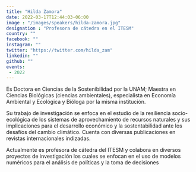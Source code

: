 ```yaml
---
title: "Hilda Zamora"
date: 2022-03-17T12:44:03-06:00
image : "/images/speakers/hilda-zamora.jpg"
designation : "Profesora de cátedra en el ITESM"
country: ""
facebook: ""
instagram: ""
twitter: "https://twitter.com/hilda_zam"
linkedin: ""
github: ""
events:
 - 2022
---
```


Es Doctora en Ciencias de la Sostenibilidad por la UNAM; Maestra en Ciencias Biológicas (ciencias ambientales), especialista en Economía Ambiental y Ecológica y Bióloga por la misma institución.

Su trabajo de investigación se enfoca en el estudio de la resiliencia socio-ecológica de los sistemas de aprovechamiento de recursos naturales y sus implicaciones para el desarrollo económico y la sostentabilidad ante los desafíos del cambio climático. Cuenta con diversas publicaciones en revistas internacionales indizadas.

Actualmente es profesora de cátedra del ITESM y colabora en diversos proyectos de investigación los cuales se enfocan en el uso de modelos numéricos para el análisis de políticas y la toma de decisiones